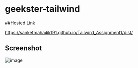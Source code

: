 # geekster-tailwind

##Hosted Link

https://sanketmahadik191.github.io/Tailwind_Assignment1/dist/

## Screenshot
![image](https://github.com/sanketmahadik191/Tailwind_Assignment1/assets/125791466/9798410a-425f-4953-a963-1d0a1063b820)

